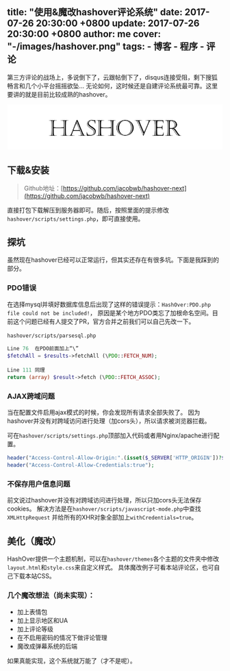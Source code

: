 title: "使用&魔改hashover评论系统"
date: 2017-07-26 20:30:00 +0800
update: 2017-07-26 20:30:00 +0800
author: me
cover: "-/images/hashover.png"
tags:
    - 博客
    - 程序
    - 评论
---

第三方评论的战场上，多说倒下了，云跟帖倒下了，disqus连接受阻，剩下搜狐畅言和几个小平台摇摇欲坠...
无论如何，这时候还是自建评论系统最可靠。这里要讲的就是目前比较成熟的hashover。
<!--more-->
![](/images/hashover.png)
## 下载&安装
>Github地址：[https://github.com/jacobwb/hashover-next](https://github.com/jacobwb/hashover-next)

直接打包下载解压到服务器即可。随后，按照里面的提示修改`hashover/scripts/settings.php`，即可直接使用。

## 探坑
虽然现在hashover已经可以正常运行，但其实还存在有很多坑。下面是我踩到的部分。

### PDO错误
在选择mysql并填好数据库信息后出现了这样的错误提示：`HashOver:PDO.php file could not be included!`，
原因是某个地方PDO类忘了加根命名空间。目前这个问题已经有人提交了PR，官方合并之前我们可以自己先改一下。

`hashover/scripts/parsesql.php`
```php
Line 76  在PDO前面加上“\”
$fetchAll = $results->fetchAll (\PDO::FETCH_NUM);

Line 111 同理
return (array) $result->fetch (\PDO::FETCH_ASSOC);
```
### AJAX跨域问题
当在配置文件启用ajax模式的时候，你会发现所有请求全部失败了。
因为hashover并没有对跨域访问进行处理（加cors头），所以请求被浏览器拦截。

可在`hashover/scripts/settings.php`顶部加入代码或者用Nginx/apache进行配置。
```php
header("Access-Control-Allow-Origin:".(isset($_SERVER['HTTP_ORIGIN'])?$_SERVER['HTTP_ORIGIN']:"*"));
header("Access-Control-Allow-Credentials:true");
```
### 不保存用户信息问题
前文说过hashover并没有对跨域访问进行处理，所以只加cors头无法保存cookies。
解决方法是在`hashover/scripts/javascript-mode.php`中查找`XMLHttpRequest`
并给所有的XHR对象全部加上`withCredentials=true`。
## 美化（魔改）
HashOver提供一个主题机制，可以在`hashover/themes`各个主题的文件夹中修改`layout.html`和`style.css`来自定义样式。
具体魔改例子可看本站评论区，也可自己下载本站CSS。
### 几个魔改想法（尚未实现）：
* 加上表情包
* 加上显示地区和UA
* 加上评论等级
* 在不启用密码的情况下做评论管理
* 魔改成弹幕系统的后端

如果真能实现，这个系统就万能了（才不是呢）。